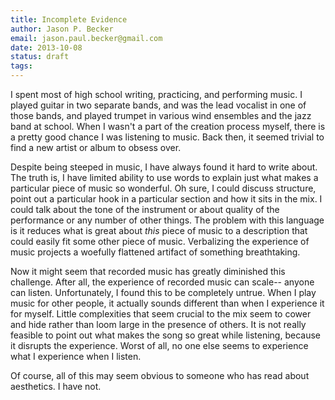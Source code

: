 ```yaml
---
title: Incomplete Evidence
author: Jason P. Becker
email: jason.paul.becker@gmail.com
date: 2013-10-08
status: draft
tags: 
---
```


I spent most of high school writing, practicing, and performing music. I played guitar in two separate bands, and was the lead vocalist in one of those bands, and played trumpet in various wind ensembles and the jazz band at school. When I wasn't a part of the creation process myself, there is a pretty good chance I was listening to music. Back then, it seemed trivial to find a new artist or album to obsess over.

Despite being steeped in music, I have always found it hard to write about. The truth is, I have limited ability to use words to explain just what makes a particular piece of music so wonderful. Oh sure, I could discuss structure, point out a particular hook in a particular section and how it sits in the mix. I could talk about the tone of the instrument or about quality of the performance or any number of other things. The problem with this language is it reduces what is great about *this* piece of music to a description that could easily fit some other piece of music. Verbalizing the experience of music projects a woefully flattened artifact of something breathtaking.

Now it might seem that recorded music has greatly diminished this challenge. After all, the experience of recorded music can scale-- anyone can listen. Unfortunately, I found this to be completely untrue. When I play music for other people, it actually sounds different than when I experience it for myself. Little complexities that seem crucial to the mix seem to cower and hide rather than loom large in the presence of others. It is not really feasible to point out what makes the song so great while listening, because it disrupts the experience. Worst of all, no one else seems to experience what I experience when I listen.

Of course, all of this may seem obvious to someone who has read about aesthetics. I have not.

